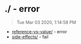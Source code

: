 # ./ - error

> Tue Mar 03 2020, 1:14:58 PM

* [reference-vs-value/](./reference-vs-value/) - error
* [side-effects/](./side-effects/) - fail


